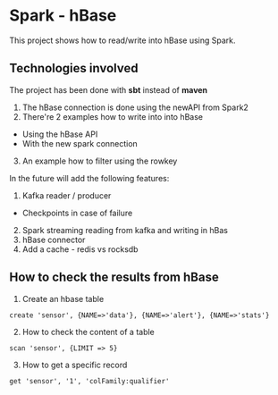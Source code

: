 # Spark - hBase

This project shows how to read/write into hBase using Spark.

## Technologies involved

The project has been done with **sbt** instead of **maven**

1. The hBase connection is done using the newAPI from  Spark2
2. There're 2 examples how to write into into hBase

* Using the hBase API
* With the new spark connection

3. An example how to filter using the rowkey

In the future will add the following features:

1. Kafka reader / producer
* Checkpoints in case of failure
2. Spark streaming reading from kafka and writing in hBas
3. hBase connector
4. Add a cache - redis vs rocksdb

## How to check the results from hBase

1. Create an hbase table

```
create 'sensor', {NAME=>'data'}, {NAME=>'alert'}, {NAME=>'stats'}
```

2. How to check the content of a table

```
scan 'sensor', {LIMIT => 5}
```

3. How to get a specific record

```
get 'sensor', '1', 'colFamily:qualifier'
```

